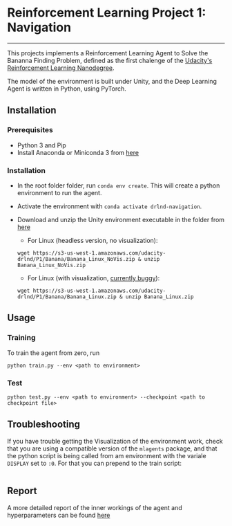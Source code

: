 # Reinforcement Learning Project 1: Navigation

---

This projects implements a Reinforcement Learning Agent to Solve the Bananna Finding Problem, defined as the first chalenge of the [Udacity's Reinforcement Learning Nanodegree](udacity.com/course/deep-reinforcement-learning-nanodegree--nd893).

The model of the environment is built under Unity, and the Deep Learning Agent is written in Python, using PyTorch. 

## Installation

### Prerequisites

 - Python 3 and Pip
 - Install Anaconda or Miniconda 3 from [here](https://docs.conda.io/en/latest/miniconda.html)

### Installation
 - In the root folder folder, run `conda env create`. This will create a python environment to run the agent.
 - Activate the environment with `conda activate drlnd-navigation`.
 - Download and unzip the Unity environment executable in the folder from [here](https://classroom.udacity.com/nanodegrees/nd893/parts/6b0c03a7-6667-4fcf-a9ed-dd41a2f76485/modules/4eeb16ab-5ac5-47bf-974d-12784e9730d7/lessons/69bd42c6-b70e-4866-9764-9bfa8c03cdea/concepts/319dc918-bd2c-4d3b-80a5-063bb5f1905a)
   
   - For Linux (headless version, no visualization): 
   ```
   wget https://s3-us-west-1.amazonaws.com/udacity-drlnd/P1/Banana/Banana_Linux_NoVis.zip & unzip Banana_Linux_NoVis.zip
   ```
   
   
   - For Linux (with visualization, [currently buggy](https://knowledge.udacity.com/questions/98593)): 
   ```
   wget https://s3-us-west-1.amazonaws.com/udacity-drlnd/P1/Banana/Banana_Linux.zip & unzip Banana_Linux.zip
   ```
## Usage

### Training
To train the agent from zero, run 
```
python train.py --env <path to environment> 
```
### Test
```
python test.py --env <path to environment> --checkpoint <path to checkpoint file>
```

## Troubleshooting 
If you have trouble getting the Visualization of the environment work, check that you are using a compatible version of the `mlagents` package, and that the python script is being called from am environment with the variale `DISPLAY` set to `:0`. For that you can prepend to the train script: 

```export DISPLAY=:0; python train.py --env <path to environment> 
```
## Report
A more detailed report of the inner workings of the agent and hyperparameters can be found [here](Report.ipynb)

